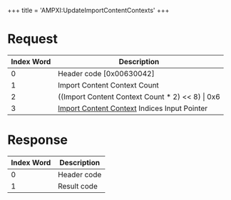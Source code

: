 +++
title = 'AMPXI:UpdateImportContentContexts'
+++

# Request

| Index Word | Description                                                                                                  |
|------------|--------------------------------------------------------------------------------------------------------------|
| 0          | Header code \[0x00630042\]                                                                                   |
| 1          | Import Content Context Count                                                                                 |
| 2          | ((Import Content Context Count \* 2) \<\< 8) \| 0x6                                                          |
| 3          | [Import Content Context](Application_Manager_Services#ImportContentContext "wikilink") Indices Input Pointer |

# Response

| Index Word | Description |
|------------|-------------|
| 0          | Header code |
| 1          | Result code |